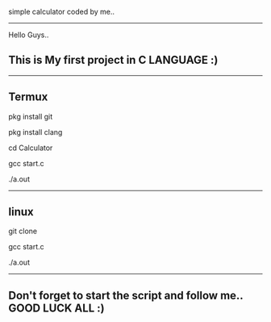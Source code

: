simple calculator coded by me..

--------------------------------------------------
Hello Guys.. 

This is My first project in C LANGUAGE :)
------------------------------------------------


---------------------
Termux
---------------------

pkg install git

pkg install clang

cd Calculator

gcc start.c

./a.out

---------
linux
--------

git clone

gcc start.c

./a.out

-------------------------------------------------------
Don't forget to start the script and follow me..
GOOD LUCK ALL :)
--------------------------------------------------------
